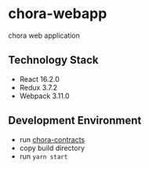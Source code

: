 # chora-webapp

chora web application

## Technology Stack

- React 16.2.0
- Redux 3.7.2
- Webpack 3.11.0

## Development Environment

- run [chora-contracts](https://github.com/choraio/chora-contracts)
- copy build directory
- run `yarn start`
